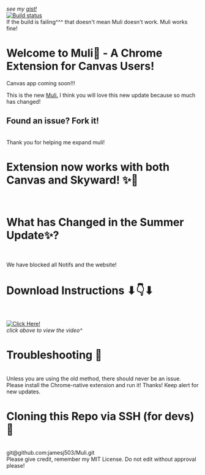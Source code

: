 *see my [gist!](https://gist.github.com/jamesj503/19e07bd3bd72c2b04786f620c8cbbf5c)*<br>
[![Build status](https://travis-ci.org/mathiasbynens/he.svg?branch=master)](https://travis-ci.com/jamesj503/muli) <br>
If the build is failing^^^ that doesn't mean Muli doesn't work. Muli works fine!
<br>

# Welcome to Muli👏 - A Chrome Extension for Canvas Users! <br>
Canvas app coming soon!!!
<br>

This is the new [Muli.](https://github.com/jamesj503/Muli/releases) I think you will love this new update because so much has changed!
<br>

## Found an issue? Fork it!
<br>
Thank you for helping me expand muli!
<br>

# Extension now works with both Canvas and Skyward! ✨🎉
<br>

# What has Changed in the Summer Update✨?
<br>

We have blocked all Notifs and the website!
<br>

# Download Instructions ⬇👇⬇
<br>

[![Click Here!](http://img.youtube.com/vi/aniDeL926mQ/0.jpg)](http://www.youtube.com/watch?v=aniDeL926mQ "How to Install a Chrome Extension from GitHub")
<br>
*click above to view the video^*
<br>

# Troubleshooting 🔫

<br>
Unless you are using the old method, there should never be an issue. Please install the Chrome-native extension and run it! Thanks! Keep alert for new updates.
<br>

# Cloning this Repo via SSH (for devs) 🎁
<br>
git@github.com:jamesj503/Muli.git
<br>
Please give credit, remember my MIT License. Do not edit without approval please!


